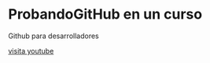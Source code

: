 # ProbandoGitHub en un curso

Github para desarrolladores

[visita youtube](https://www.youtube.com/watch?v=K4g-JPy2cZk)

